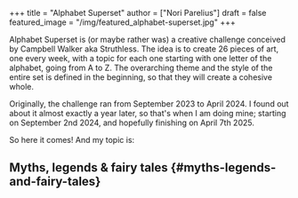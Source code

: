 +++
title = "Alphabet Superset"
author = ["Nori Parelius"]
draft = false
featured_image = "/img/featured_alphabet-superset.jpg"
+++

Alphabet Superset is (or maybe rather was) a creative challenge conceived by Campbell Walker aka Struthless. The idea is to create 26 pieces of art, one every week, with a topic for each one starting with one letter of the alphabet, going from A to Z. The overarching theme and the style of the entire set is defined in the beginning, so that they will create a cohesive whole.

Originally, the challenge ran from September 2023 to April 2024. I found out about it almost exactly a year later, so that's when I am doing mine; starting on September 2nd 2024, and hopefully finishing on April 7th 2025.

So here it comes! And my topic is:


## Myths, legends &amp; fairy tales {#myths-legends-and-fairy-tales}
